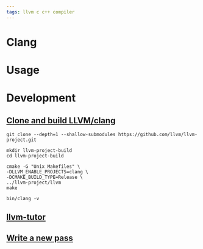 ```yaml
---
tags: llvm c c++ compiler
---
```

# Clang
# Usage

# Development
## [Clone and build LLVM/clang](https://llvm.org/docs/GettingStarted.html)
```
git clone --depth=1 --shallow-submodules https://github.com/llvm/llvm-project.git

mkdir llvm-project-build
cd llvm-project-build

cmake -G "Unix Makefiles" \
-DLLVM_ENABLE_PROJECTS=clang \
-DCMAKE_BUILD_TYPE=Release \
../llvm-project/llvm
make

bin/clang -v
```
## [llvm-tutor](https://github.com/banach-space/llvm-tutor)
## [Write a new pass](https://llvm.org/docs/WritingAnLLVMNewPMPass.html)
